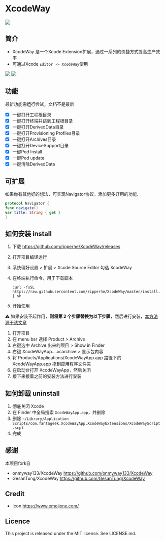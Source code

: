 XcodeWay
==

![](Screenshots/Banner.png)

## 简介

- XcodeWay 是一个Xcode Extension扩展，通过一系列的快捷方式提高生产效率
- 可通过Xcode  `Editor -> XcodeWay`使用

![](Screenshots/F3264F08-0189-4888-9BD3-4FFF7BCEFF33.png)
![](Screenshots/gif6.gif)

## 功能

最新功能需运行尝试，文档不是最新

- [x] 一键打开工程根目录
- [x] 一键打开终端并跳到工程根目录
- [x] 一键打开DerivedData目录
- [x] 一键打开Provisioning Profiles目录
- [x] 一键打开Archives目录
- [x] 一键打开DeviceSupport目录
- [x] 一键Pod Install
- [x] 一键Pod update
- [x] 一键清除DerivedData

## 可扩展

如果你有其他好的想法，可实现Navigator协议，添加更多好用的功能.

```swift
protocol Navigator {
func navigate()
var title: String { get }
}
```

## 如何安装 install

1. 下载 <https://github.com/ripperhe/XcodeWay/releases>
2. 打开项目编译运行
3. 系统偏好设置 > 扩展 > Xcode Source Editor 勾选 XcodeWay
4. 在终端执行命令，用于下载脚本
	
	```
	curl -fsSL https://raw.githubusercontent.com/ripperhe/XcodeWay/master/install.sh | sh
	```
5. 开始使用

⚠️ 如果安装不起作用，**则将第 2 个步骤替换为以下步骤**，然后进行安装，[本方法源于该文章](https://github.com/Bouke/SwiftInitializerGenerator#installation)

1. 打开项目
2. 在 menu bar 选择 Product > Archive
3. 右键选中 Archive 出来的项目 > Show in Finder
4. 右键 XcodeWayApp....xcarchive > 显示包内容
5. 将 Products/Applications/XcodeWayApp.app 路径下的 XcodeWayApp.app 拖到应用程序文件夹
6. 在启动台打开 XcodeWayApp，然后关闭
7. 接下来接着之前的安装方法进行安装

## 如何卸载 uninstall

1. 彻底关闭 Xcode
2. 在 Finder 中全局搜索 `XcodeWayApp.app`，并删除
3. 删除 `~/Library/Application Scripts/com.fantageek.XcodeWayApp.XcodeWayExtensions/XcodeWayScript.scpt`
4. 完成

## 感谢

本项目fork自

* onmyway133/XcodeWay <https://github.com/onmyway133/XcodeWay>
* GesanTung/XcodeWay <https://github.com/GesanTung/XcodeWay>

## Credit

- Icon https://www.emojione.com/

## Licence

This project is released under the MIT license. See LICENSE.md.


